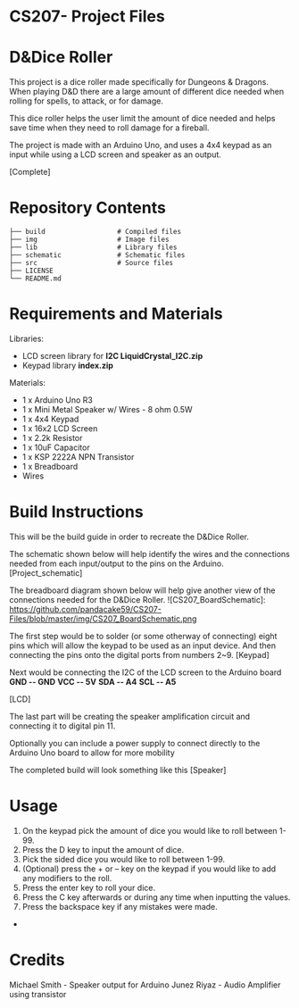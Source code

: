 # CS207- Project Files
# D&Dice Roller

This project is a dice roller made specifically for Dungeons & Dragons. When playing D&D there are a large amount of different dice needed when rolling for spells, to attack, or for damage. 

This dice roller helps the user limit the amount of dice needed and helps save time when they need to roll damage for a fireball.

The project is made with an Arduino Uno, and uses a 4x4 keypad as an input while using a LCD screen and speaker as an output.

[Complete]

Repository Contents
===================

    ├── build                  # Compiled files 
    ├── img                    # Image files
    ├── lib                    # Library files
    ├── schematic              # Schematic files
    ├── src                    # Source files
    ├── LICENSE
    └── README.md

Requirements and Materials
===================
Libraries:
* LCD screen library for **I2C LiquidCrystal_I2C.zip**
* Keypad library **index.zip**

Materials:
* 1 x Arduino Uno R3
* 1 x Mini Metal Speaker w/ Wires - 8 ohm 0.5W
* 1 x 4x4 Keypad
* 1 x 16x2 LCD Screen
* 1 x 2.2k Resistor
* 1 x 10uF Capacitor
* 1 x KSP 2222A NPN Transistor
* 1 x Breadboard
* Wires

Build Instructions
===================
This will be the build guide in order to recreate the D&Dice Roller.

The schematic shown below will help identify the wires and the connections needed from each input/output to the pins on the Arduino.
[Project_schematic]

The breadboard diagram shown below will help give another view of the connections needed for the D&Dice Roller.
![CS207_BoardSchematic]: https://github.com/pandacake59/CS207-Files/blob/master/img/CS207_BoardSchematic.png

The first step would be to solder (or some otherway of connecting) eight pins which will allow the keypad to be used as an input device. And then connecting the pins onto the digital ports from numbers 2~9.
[Keypad]

Next would be connecting the I2C of the LCD screen to the Arduino board
**GND -- GND**
**VCC -- 5V**
**SDA -- A4**
**SCL -- A5**

[LCD]

The last part will be creating the speaker amplification circuit and connecting it to digital pin 11.

Optionally you can include a power supply to connect directly to the Arduino Uno board to allow for more mobility

The completed build will look something like this
[Speaker]


Usage
===================
1.	On the keypad pick the amount of dice you would like to roll between 1-99.
2.	Press the D key to input the amount of dice.
3.	Pick the sided dice you would like to roll between 1-99.
4.	(Optional) press the + or – key on the keypad if you would like to add any modifiers to the roll.
5.	Press the enter key to roll your dice.
6.	Press the C key afterwards or during any time when inputting the values.
7.	Press the backspace key if any mistakes were made.

*

Credits
===================
Michael Smith - Speaker output for Arduino
Junez Riyaz - Audio Amplifier using transistor
